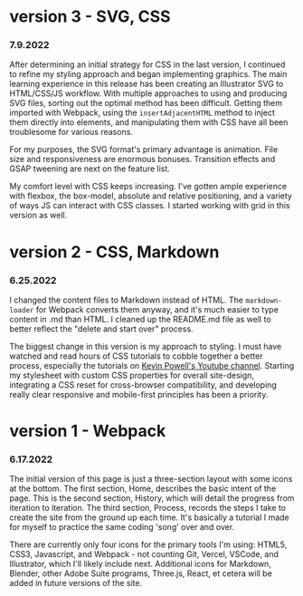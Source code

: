 # version 3 - SVG, CSS
### 7.9.2022
After determining an initial strategy for CSS in the last version, I continued to refine my styling approach and began implementing graphics.  The main learning experience in this release has been creating an Illustrator SVG to HTML/CSS/JS workflow.  With multiple approaches to using and producing SVG files, sorting out the optimal method has been difficult.  Getting them imported with Webpack, using the `insertAdjacentHTML` method to inject them directly into elements, and manipulating them with CSS have all been troublesome for various reasons.

For my purposes, the SVG format's primary advantage is animation.  File size and responsiveness are enormous bonuses.  Transition effects and GSAP tweening are next on the feature list.

My comfort level with CSS keeps increasing.  I've gotten ample experience with flexbox, the box-model, absolute and relative positioning, and a variety of ways JS can interact with CSS classes.  I started working with grid in this version as well.

# version 2 - CSS, Markdown
### 6.25.2022
I changed the content files to Markdown instead of HTML.  The `markdown-loader` for Webpack converts them anyway, and it's much easier to type content in .md than HTML.  I cleaned up the README.md file as well to better reflect the "delete and start over" process.

The biggest change in this version is my approach to styling.  I must have watched and read hours of CSS tutorials to cobble together a better process, especially the tutorials on [Kevin Powell's Youtube channel](https://www.youtube.com/kepowob).  Starting my stylesheet with custom CSS properties for overall site-design, integrating a CSS reset for cross-browser compatibility, and developing really clear responsive and mobile-first principles has been a priority.

# version 1 - Webpack
### 6.17.2022
The initial version of this page is just a three-section layout with some icons at the bottom.  The first section, Home, describes the basic intent of the page.  This is the second section, History, which will detail the progress from iteration to iteration.  The third section, Process, records the steps I take to create the site from the ground up each time.  It's basically a tutorial I made for myself to practice the same coding 'song' over and over.

There are currently only four icons for the primary tools I'm using: HTML5, CSS3, Javascript, and Webpack - not counting Git, Vercel, VSCode, and Illustrator, which I'll likely include next.  Additional icons for Markdown, Blender, other Adobe Suite programs, Three.js, React, et cetera will be added in future versions of the site.